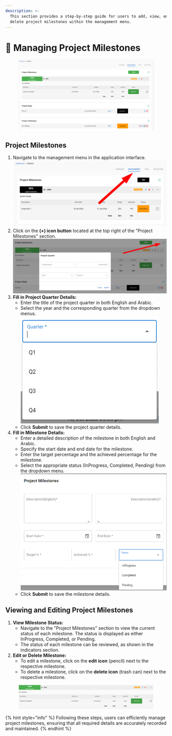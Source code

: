 ```yaml
---
description: >-
  This section provides a step-by-step guide for users to add, view, edit, and
  delete project milestones within the management menu.
---
```


# 🏁 Managing Project Milestones

<figure><img src="../../.gitbook/assets/image (71).png" alt=""><figcaption></figcaption></figure>

## Project Milestones

1. Navigate to the management menu in the application interface.\
   ![](<../../.gitbook/assets/image (72).png>)
2. Click on the **(+) icon button** located at the top right of the "Project Milestones" section.\
   ![](<../../.gitbook/assets/image (73).png>)
3. **Fill in Project Quarter Details:**
   * Enter the title of the project quarter in both English and Arabic.
   * Select the year and the corresponding quarter from the dropdown menus.\
     ![](<../../.gitbook/assets/image (74).png>)
   * Click **Submit** to save the project quarter details.
4. **Fill in Milestone Details:**
   * Enter a detailed description of the milestone in both English and Arabic.
   * Specify the start date and end date for the milestone.
   * Enter the target percentage and the achieved percentage for the milestone.
   * Select the appropriate status (InProgress, Completed, Pending) from the dropdown menu.\
     ![](<../../.gitbook/assets/image (75).png>)
   * Click **Submit** to save the milestone details.

## **Viewing and Editing Project Milestones**

1. **View Milestone Status:**
   * Navigate to the "Project Milestones" section to view the current status of each milestone. The status is displayed as either InProgress, Completed, or Pending.
   * The status of each milestone can be reviewed, as shown in the indicators section.
2. **Edit or Delete Milestone:**
   * To edit a milestone, click on the **edit icon** (pencil) next to the respective milestone.
   * To delete a milestone, click on the **delete icon** (trash can) next to the respective milestone.

<figure><img src="../../.gitbook/assets/image (76).png" alt=""><figcaption></figcaption></figure>

{% hint style="info" %}
Following these steps, users can efficiently manage project milestones, ensuring that all required details are accurately recorded and maintained.
{% endhint %}
